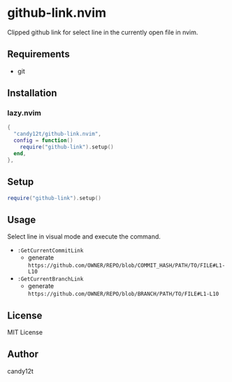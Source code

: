 # github-link.nvim

Clipped github link for select line in the currently open file in nvim.

## Requirements

* git

## Installation

### lazy.nvim

```lua
{
  "candy12t/github-link.nvim",
  config = function()
    require("github-link").setup()
  end,
},
```

## Setup

```lua
require("github-link").setup()
```

## Usage

Select line in visual mode and execute the command.

* `:GetCurrentCommitLink`
  * generate `https://github.com/OWNER/REPO/blob/COMMIT_HASH/PATH/TO/FILE#L1-L10`
* `:GetCurrentBranchLink`
  * generate `https://github.com/OWNER/REPO/blob/BRANCH/PATH/TO/FILE#L1-L10`

## License

MIT License

## Author

candy12t
